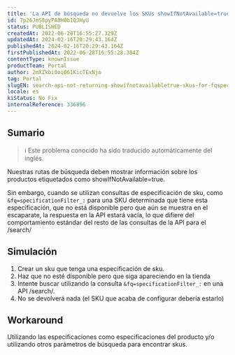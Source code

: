 ```yaml
---
title: 'La API de búsqueda no devuelve los SKUs showIfNotAvailable=true para las consultas &fq=specificationFilter.'
id: 7p26JmS8pyPA8H0b1QJHyU
status: PUBLISHED
createdAt: 2022-06-28T16:55:27.329Z
updatedAt: 2024-02-16T20:29:43.164Z
publishedAt: 2024-02-16T20:29:43.164Z
firstPublishedAt: 2022-06-28T16:55:28.384Z
contentType: knownIssue
productTeam: Portal
author: 2mXZkbi0oi061KicTExNjo
tag: Portal
slugEN: search-api-not-returning-showifnotavailabletrue-skus-for-fqspecificationfilter-queries
locale: es
kiStatus: No Fix
internalReference: 336896
---
```


## Sumario

>ℹ️ Este problema conocido ha sido traducido automáticamente del inglés.



Nuestras rutas de búsqueda deben mostrar información sobre los productos etiquetados como showIfNotAvailable=true.

Sin embargo, cuando se utilizan consultas de especificación de sku, como `&fq=specificationFilter_:` para una SKU determinada que tiene esta especificación, que no está disponible pero que aún se muestra en el escaparate, la respuesta en la API estará vacía, lo que difiere del comportamiento estándar del resto de las consultas de la API para el /search/



## Simulación


1) Crear un sku que tenga una especificación de sku.
2) Haz que no esté disponible pero que siga apareciendo en la tienda
3) Intente buscar utilizando la consulta `&fq=specificationFilter_:` en una API /search/.
4) No se devolverá nada (el SKU que acaba de configurar debería estarlo)



## Workaround


Utilizando las especificaciones como especificaciones del producto y/o utilizando otros parámetros de búsqueda para encontrar skus.


